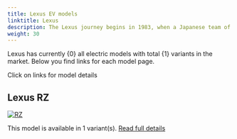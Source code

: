 ```yaml
---
title: Lexus EV models
linktitle: Lexus
description: The Lexus journey begins in 1983, when a Japanese team of engineers, designers and technicians were assigned a secret project that required them to reimagine luxury automotive. They were to set new standards of production in order to build an ambitious new vehicle that would outshine the world's best.  
weight: 30
---
```

Lexus has currently {0} all electric models with total {1} variants in the market. Below you find links for each model page.  

Click on links for model details


## Lexus RZ

[![RZ](https://media.evkx.net/multimedia/models/lexus/rz/rz_450e/main_1_st.jpg)](rz)

This model is available in 1 variant(s). 
[Read full details](rz/)
